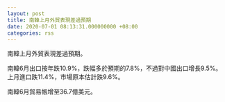 ```yaml
---
layout: post
title: 南韓上月外貿表現差過預期
date: 2020-07-01 08:13:31.000000000 +08:00
categories: rss
---
```


南韓上月外貿表現差過預期。

南韓6月出口按年跌10.9%，跌幅多於預期的7.8%，不過對中國出口增長9.5%。上月進口跌11.4%，市場原本估計跌9.6%。

南韓6月貿易帳增至36.7億美元。
